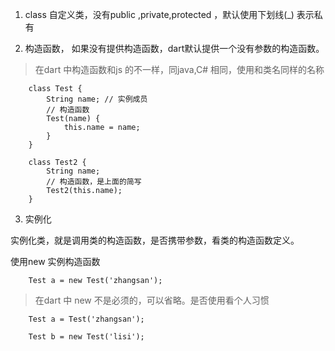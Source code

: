 1. class 自定义类，没有public ,private,protected ，默认使用下划线(_) 表示私有

2. 构造函数， 如果没有提供构造函数，dart默认提供一个没有参数的构造函数。

> 在dart 中构造函数和js 的不一样，同java,C# 相同，使用和类名同样的名称

        class Test {
            String name; // 实例成员
            // 构造函数
            Test(name) {
                this.name = name;
            }
        }

        class Test2 {
            String name;
            // 构造函数，是上面的简写
            Test2(this.name);
        }

3. 实例化

实例化类，就是调用类的构造函数，是否携带参数，看类的构造函数定义。

使用new 实例构造函数

        Test a = new Test('zhangsan');

> 在dart 中 new 不是必须的，可以省略。是否使用看个人习惯

        Test a = Test('zhangsan');

        Test b = new Test('lisi');